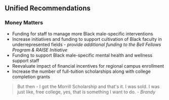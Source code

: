 ## Unified Recommendations

### Money Matters

* Funding for staff to manage more Black male-specific interventions
* Increase initiatives and funding to support cultivation of Black faculty in underrepresented fields - _provide additional funding to the Bell Fellows Program & RAISE Initiative_
* Funding to support Black male-specific mental health and wellness support staff
* Reevaluate impact of financial incentives for regional campus enrollment
* Increase the number of full-tuition scholarships along with college completion grants

<blockquote>But then - I got the Morrill Scholarship and that's it. I was sold. I was just like, free college, yes, that is something I want to do.
 <cite>- Brandy</cite>
</blockquote>
